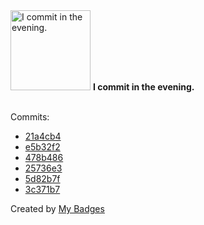<img src="https://github.com/my-badges/my-badges/blob/master/src/all-badges/time-of-commit/evening-commits.png?raw=true" alt="I commit in the evening." title="I commit in the evening." width="128">
<strong>I commit in the evening.</strong>
<br><br>

Commits:

- <a href="https://github.com/andrewjswan/EspHoMaTriXv2/commit/21a4cb418e4ae3e0415f070ac86cd88c652c12fb">21a4cb4</a>
- <a href="https://github.com/andrewjswan/mediaportal-titan-mepo-theme/commit/e5b32f291d9f9979b33f2e3d720b38fef2942ccf">e5b32f2</a>
- <a href="https://github.com/andrewjswan/mediaportal-titan-mepo-theme/commit/478b4861deeb21b43b886988c3b0155e161cc16f">478b486</a>
- <a href="https://github.com/andrewjswan/mediaportal-titan-mepo-theme/commit/25736e3c640590750fde077279784c2e6e30d6d0">25736e3</a>
- <a href="https://github.com/andrewjswan/mediaportal-latest-media-handler/commit/5d82b7f08f282263cae224bfccc1c5229a7bcda9">5d82b7f</a>
- <a href="https://github.com/andrewjswan/mediaportal-latest-media-handler/commit/3c371b788d9d1697e7cc0543f4160b805905e556">3c371b7</a>


Created by <a href="https://github.com/my-badges/my-badges">My Badges</a>